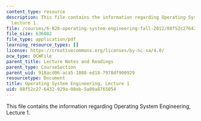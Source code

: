 ```yaml
---
content_type: resource
description: This file contains the information regarding Operating System Engineering,
  Lecture 1.
file: /courses/6-828-operating-system-engineering-fall-2012/88f52c276432929a08eb5a09a8765054_MIT6_828F12_lec1_notes.pdf
file_size: 636882
file_type: application/pdf
learning_resource_types: []
license: https://creativecommons.org/licenses/by-nc-sa/4.0/
ocw_type: OCWFile
parent_title: Lecture Notes and Readings
parent_type: CourseSection
parent_uid: 918acd06-aca5-1088-ed18-7978df900929
resourcetype: Document
title: Operating System Engineering, Lecture 1
uid: 88f52c27-6432-929a-08eb-5a09a8765054
---
```

This file contains the information regarding Operating System Engineering, Lecture 1.